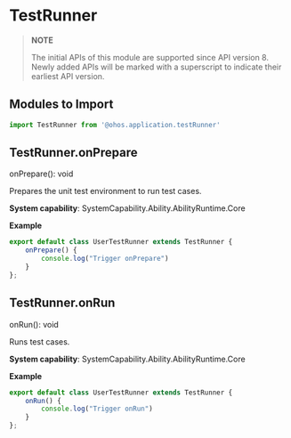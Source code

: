 # TestRunner

> **NOTE**
> 
> The initial APIs of this module are supported since API version 8. Newly added APIs will be marked with a superscript to indicate their earliest API version. 

## Modules to Import

```js
import TestRunner from '@ohos.application.testRunner'
```



## TestRunner.onPrepare

onPrepare(): void

Prepares the unit test environment to run test cases.

**System capability**: SystemCapability.Ability.AbilityRuntime.Core

**Example**

```js
export default class UserTestRunner extends TestRunner {
    onPrepare() {
        console.log("Trigger onPrepare")
    }
};
```



## TestRunner.onRun

onRun(): void

Runs test cases.

**System capability**: SystemCapability.Ability.AbilityRuntime.Core

**Example**

```js
export default class UserTestRunner extends TestRunner {
    onRun() {
        console.log("Trigger onRun")
    }
};
```
